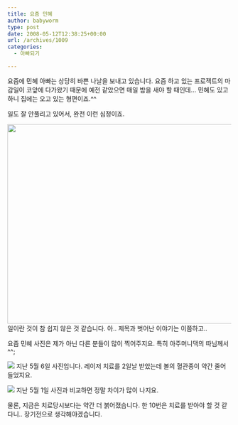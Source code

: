 ```yaml
---
title: 요즘 민혜
author: babyworm
type: post
date: 2008-05-12T12:38:25+00:00
url: /archives/1009
categories:
  - 아빠되기

---
```

요즘에 민혜 아빠는 상당히 바쁜 나날을 보내고 있습니다. 요즘 하고 있는 프로젝트의 마감일이 코앞에 다가왔기 때문에 예전 같았으면 매일 밤을 새야 할 때인데&#8230; 민혜도 있고 하니 집에는 오고 있는 형편이죠.^^

  


일도 잘 안풀리고 있어서, 완전 이런 심정이죠.  


<img loading="lazy" decoding="async" src="https://i0.wp.com/babyworm.net/wordpress/wp-content/uploads/1/jk0.JPG?resize=600%2C449" class="aligncenter" width="600" height="449" alt="" data-recalc-dims="1" />  
일이란 것이 참 쉽지 않은 것 같습니다. 아.. 제목과 벗어난 이야기는 이쯤하고..

요즘 민혜 사진은 제가 아닌 다른 분들이 많이 찍어주지요. 특히 아주머니댁의 따님께서 ^^;

<img decoding="async" src="https://i0.wp.com/babyworm.net/wordpress/wp-content/uploads/1/jk1.JPG?w=625"  data-recalc-dims="1" />  
지난 5월 6일 사진입니다. 레이저 치료를 2일날 받았는데 볼의 혈관종이 약간 줄어들었지요.

<img decoding="async" src="https://i0.wp.com/babyworm.net/wordpress/wp-content/uploads/1/hk10.JPG?w=625"  data-recalc-dims="1" /> 지난 5월 1일 사진과 비교하면 정말 차이가 많이 나지요. 

물론, 지금은 치료당시보다는 약간 더 붉어졌습니다. 한 10번은 치료를 받아야 할 것 같다니.. 장기전으로 생각해야겠습니다.
